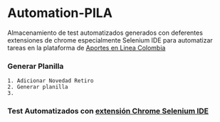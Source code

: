 # Automation-PILA

Almacenamiento de test automatizados generados con deferentes extensiones de chrome especialmente Selenium IDE para automatizar tareas en la plataforma de [Aportes en Linea Colombia](https://www.aportesenlinea.com/)

### Generar Planilla

	1. Adicionar Novedad Retiro
	2. Generar planilla
	3. 

### Test Automatizados con [extensión Chrome Selenium IDE](https://chrome.google.com/webstore/detail/selenium-ide/mooikfkahbdckldjjndioackbalphokd)




